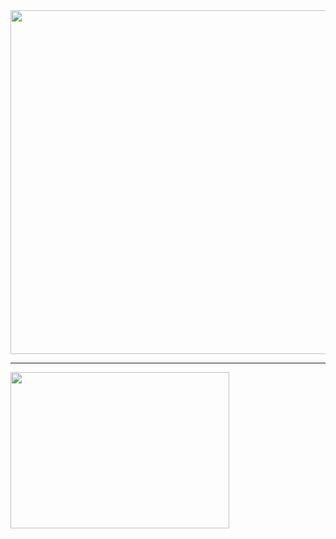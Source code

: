 <img src="https://github.com/sdyproject/diggingplace/assets/126428651/ba52afad-ef27-4453-8ef4-ad58cf787b75"  width="550" height="550">
<hr> 


<img src="https://github.com/sdyproject/diggingplace/assets/126428651/9001ef71-b82f-471c-ab37-5fcdce0e11f0" width="350" height="250">


